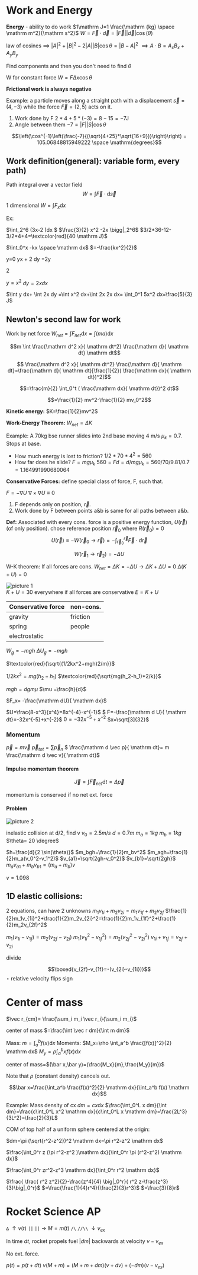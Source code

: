 # Work and Energy

**Energy** - ability to do work
$1\mathrm J=1 \frac{\mathrm {kg} \space \mathrm m^2}{\mathrm s^2}$
$W=\vec F \cdot \vec d=|\vec F| |\vec d| \cos(\theta)$

law of cosines $\implies$
$|A|^2+|B|^2-2|A||B| \cos \theta = |B-A|^2$
$\implies A \cdot B= A_x B_x+A_yB_y$

Find components and then you don't need to find $\theta$

W for constant force
$W=F \Delta x \cos \theta$

**Frictional work is always negative**

Example: a particle moves along a straight path with a displacement  $\vec s  =(4,-3)$ while the force $\vec F=(2,5)$ acts on it.

1. Work done by F
$2*4+5*(-3)=8-15=-7 \mathrm J$
2. Angle between them
$-7=|F||S| \cos \theta$

$$\left(\cos^{-1}\left(\frac{-7}{(\sqrt{4+25}*\sqrt{16+9})}\right)\right) = 105.06848815949222 \space \mathrm{degrees}$$

## Work definition(general): variable form, every path)

Path integral over a vector field
$$W=\int \vec F\cdot \mathrm d \vec s$$

1 dimensional
$W=\int F_x \mathrm dx$

Ex:

$\int_2^6 (3x-2 )dx $
$\frac{3}{2} x^2 -2x \bigg|_2^6$
$3/2*36-12-3/2*4+4=\textcolor{red}{40 \mathrm J}$

$\int_0^x  -kx \space \mathrm dx$
$=-\frac{kx^2}{2}$

y=0
yx + 2 dy =2y 

2

$y=x^2$
$dy= 2x dx$

$\int y dx+ \int 2x dy =\int x^2 dx+\int 2x 2x dx= \int_0^1 5x^2 dx=\frac{5}{3} J$

## Newton's second law for work


Work by net force $W_{net}= \int F_{net} \mathrm dx = \int (ma) \mathrm dx$

$$m \int \frac{\mathrm d^2 x}{ \mathrm dt^2} \frac{\mathrm d}{ \mathrm dt} \mathrm dt$$

$$ \frac{\mathrm d^2 x}{ \mathrm dt^2} \frac{\mathrm d}{ \mathrm dt}=\frac{\mathrm d}{ \mathrm dt}[\frac{1}{2}( \frac{\mathrm dx}{ \mathrm dt})^2]$$

$$=\frac{m}{2} \int_0^t ( \frac{\mathrm dx}{ \mathrm dt})^2 dt$$

$$=\frac{1}{2} mv^2-\frac{1}{2} mv_0^2$$

**Kinetic energy:**
$K=\frac{1}{2}mv^2$

**Work-Energy Theorem:**
$W_{net}= \Delta K$

Example:
A 70kg bse runner slides into 2nd base moving 4 m/s $\mu_k=0.7$. Stops at base.

- How much energy is lost to friction?
$1/2*70*4^2 = 560$
- How far does he slide?
$F=mg \mu_k$
$560=Fd=d/mg \mu_k=560/70/9.81/0.7 = 1.164991990680064$

**Conservative Forces:** define special class of force, F, such that.

$F=-\nabla U$
$\nabla \times \nabla U \equiv 0$

1. F depends only on position, $\vec r$.
2. Work done by F between points a&b is same for all paths between a&b.

**Def:**
Associated with every cons. force is a positive energy function, $U(\vec r)$ (of only position).
chose reference position $\vec r_0$ where $R(\vec r_0)=0$
$$U(\vec r) \equiv -W (\vec r_0 \to  \vec r)=-\int_{\vec r_0}^{\vec r} \vec F \cdot \mathrm d \vec r$$


$$W(\vec r_1 \to \vec r_2)=-\Delta U$$

W-K theorem: If all forces are cons.
$W_{net}=\Delta K=-\Delta U \to \Delta K+ \Delta U=0$
$\Delta(K+U)=0$


![picture 1](https://i.imgur.com/c0afRjh.png)  
$K+U=30$ everywhere if all forces are conservative
$E=K+U$

Conservative force|non-cons.
-----|-----
gravity|friction
spring|people
electrostatic|

$W_g=-mgh$
$\Delta U_g=-mgh$

$\textcolor{red}{\sqrt{(1/2kx^2+mgh)2/m}}$

$1/2kx^2=mg(h_2-h_1)$
$\textcolor{red}{\sqrt{mg(h_2-h_1)*2/k}}$

$mgh=dgm \mu$
$\mu =\frac{h}{d}$

$F_x= -\frac{\mathrm dU}{ \mathrm dx}$

$U=\frac{8-x^3}{x^4}=8x^{-4}-x^{-1}$
$ F=-\frac{\mathrm d U}{ \mathrm dt}=-32x^{-5}+x^{-2}$
$0=-32x^{-5}+x^{-2}$
$x=\sqrt[3]{32}$

### Momentum

$\vec p= m \vec v$
$\vec p_{tot}= \sum \vec p_n$
$ \frac{\mathrm d \vec p}{ \mathrm dt}= m \frac{\mathrm d \vec v}{ \mathrm dt}$

#### Impulse momentum theorem

$$\vec J = \int \vec F_{net} \mathrm dt=\Delta \vec p$$

momentum is conserved if no net ext. force


#### Problem

![picture 2](https://i.imgur.com/nGf6UwE.png)  

inelastic collision at d/2, find v
$v_0=2.5 m/s$
$d=0.7m$
$m_a=1 kg$
$m_b=1kg$
$\theta= 20 \degree$


$h=\frac{d}{2 \sin(\theta)}$
$m_bgh=\frac{1}{2}m_bv^2$
$m_agh=\frac{1}{2}m_a(v_0^2-v_1^2)$
$v_{a1}=\sqrt{2gh-v_0^2}$
$v_{b1}=\sqrt{2gh}$
$m_a v_{a1}+m_b v_{b1}=(m_a+m_b)v$


$v=1.098$

## 1D elastic collisions: 
2 equations, can have 2 unknowns
$m_1v_{1i}+m_2v_{2i}=m_1v_{1f}+m_2v_{2f}$
$\frac{1}{2}m_1v_{1i}^2+\frac{1}{2}m_2v_{2i}^2=\frac{1}{2}m_1v_{1f}^2+\frac{1}{2}m_2v_{2f}^2$

$m_1(v_{1i}-v_{1f})=m_2(v_{2f}-v_{2i})$
$m_1(v_{1i}^2-v_{1f}^2)=m_2(v_{2f}^2-v_{2i}^2)$
$v_{1i}+v_{1f}=v_{2f}+v_{2i}$

divide

$$\boxed{v_{2f}-v_{1f}=-(v_{2i}-v_{1i})}$$
$\star$ relative velocity flips sign

# Center of mass


$\vec r_{cm}= \frac{\sum_i m_i \vec r_i}{\sum_i m_i}$

center of mass $=\frac{\int \vec r dm}{\int m dm}$

Mass: $m= \int_a^b f(x) \mathrm dx$
Moments: 
$M_x=\rho \int_a^b \frac{[f(x)]^2}{2} \mathrm dx$
$M_y=\rho \int_a^b x f(x) \mathrm dx$

center of mass=$(\bar x,\bar y)=(\frac{M_x}{m},\frac{M_y}{m})$

Note that $\rho$ (constant density) cancels out.

$$\bar x=\frac{\int_a^b \frac{f(x)^2}{2} \mathrm dx}{\int_a^b f(x) \mathrm dx}$$

Example: Mass density of cx
$dm=cx\mathrm dx$
$\frac{\int_0^L x dm}{\int dm}=\frac{c\int_0^L x^2 \mathrm dx}{c\int_0^L x \mathrm dm}=\frac{2L^3}{3L^2}=\frac{2}{3}L$

COM of top half of a uniform sphere centered at the origin:

$dm=\pi (\sqrt{r^2-z^2})^2 \mathrm dx=\pi r^2-z^2 \mathrm dx$

$\frac{\int_0^r z (\pi r^2-z^2 )\mathrm dx}{\int_0^r \pi (r^2-z^2) \mathrm dx}$

$\frac{\int_0^r  zr^2-z^3 \mathrm dx}{\int_0^r  r^2 \mathrm dx}$

$\frac{ \frac{ r^2 z^2}{2}-\frac{z^4}{4} \big|_0^r}{ r^2 z-\frac{z^3}{3}\big|_0^r}$
$=\frac{\frac{1}{4}r^4}{\frac{2}{3}r^3}$
$=\frac{3}{8}r$

# Rocket Science AP

 ` ∆ ` $\uparrow v(t)$
 ` || `
 ` || ` -> $M=m(t)$
 ` /\ `
 `//\\`
 $\downarrow v_{ex}$

In time $dt$, rocket propels fuel $|dm|$ backwards at velocity $v-v_{ex}$

No ext. force.

$p(t)=p(t+dt)$
$v(M+m)=(M+m+dm)(v+dv)+(-dm)(v-v_{ex})$


